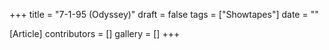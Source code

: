 +++
title = "7-1-95 (Odyssey)"
draft = false
tags = ["Showtapes"]
date = ""

[Article]
contributors = []
gallery = []
+++
